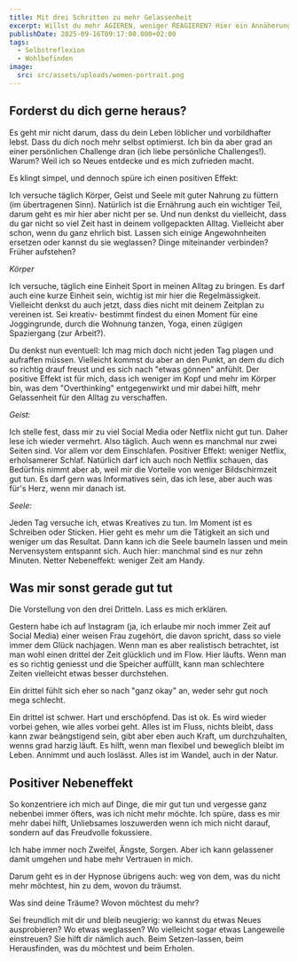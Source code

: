 ```yaml
---
title: Mit drei Schritten zu mehr Gelassenheit
excerpt: Willst du mehr AGIEREN, weniger REAGIEREN? Hier ein Annäherungsversuch.
publishDate: 2025-09-16T09:17:00.000+02:00
tags:
  - Selbstreflexion
  - Wohlbefinden
image:
  src: src/assets/uploads/women-portrait.png
---
```



## Forderst du dich gerne heraus?

Es geht mir nicht darum, dass du dein Leben löblicher und vorbildhafter lebst. Dass du dich noch mehr selbst optimierst. Ich bin da aber grad an einer persönlichen Challenge dran (ich liebe persönliche Challenges!). Warum? Weil ich so Neues entdecke und es mich zufrieden macht.

Es klingt simpel, und dennoch spüre ich einen positiven Effekt:

Ich versuche täglich Körper, Geist und Seele mit guter Nahrung zu füttern (im übertragenen Sinn). Natürlich ist die Ernährung auch ein wichtiger Teil, darum geht es mir hier aber nicht per se. Und nun denkst du vielleicht, dass du gar nicht so viel Zeit hast in deinem vollgepackten Alltag. Vielleicht aber schon, wenn du ganz ehrlich bist. Lassen sich einige Angewohnheiten ersetzen oder kannst du sie weglassen? Dinge miteinander verbinden? Früher aufstehen?

*Körper*

Ich versuche, täglich eine Einheit Sport in meinen Alltag zu bringen. Es darf auch eine kurze Einheit sein, wichtig ist mir hier die Regelmässigkeit. Vielleicht denkst du auch jetzt, dass dies nicht mit deinem Zeitplan zu vereinen ist. Sei kreativ- bestimmt findest du einen Moment für eine Joggingrunde, durch die Wohnung tanzen, Yoga, einen zügigen Spaziergang (zur Arbeit?).

Du denkst nun eventuell: Ich mag mich doch nicht jeden Tag plagen und aufraffen müssen. Vielleicht kommst du aber an den Punkt, an dem du dich so richtig drauf freust und es sich nach "etwas gönnen" anfühlt. Der positive Effekt ist für mich, dass ich weniger im Kopf und mehr im Körper bin, was dem "Overthinking" entgegenwirkt und mir dabei hilft, mehr Gelassenheit für den Alltag zu verschaffen.

*Geist:*

Ich stelle fest, dass mir zu viel Social Media oder Netflix nicht gut tun. Daher lese ich wieder vermehrt. Also täglich. Auch wenn es manchmal nur zwei Seiten sind. Vor allem vor dem Einschlafen. Positiver Effekt: weniger Netflix, erholsamerer Schlaf. Natürlich darf ich auch noch Netflix schauen, das Bedürfnis nimmt aber ab, weil mir die Vorteile von weniger Bildschirmzeit gut tun. Es darf gern was Informatives sein, das ich lese, aber auch was für's Herz, wenn mir danach ist.



*Seele:*

Jeden Tag versuche ich, etwas Kreatives zu tun. Im Moment ist es Schreiben oder Sticken. Hier geht es mehr um die Tätigkeit an sich und weniger um das Resultat. Dann kann ich die Seele baumeln lassen und mein Nervensystem entspannt sich. Auch hier: manchmal sind es nur zehn Minuten. Netter Nebeneffekt: weniger Zeit am Handy.



## Was mir sonst gerade gut tut

Die Vorstellung von den drei Dritteln. Lass es mich erklären. 

Gestern habe ich auf Instagram (ja, ich erlaube mir noch immer Zeit auf Social Media) einer weisen Frau zugehört, die davon spricht, dass so viele immer dem Glück nachjagen. Wenn man es aber realistisch betrachtet, ist man wohl einen drittel der Zeit glücklich und im Flow. Hier läufts. Wenn man es so richtig geniesst und die Speicher auffüllt, kann man schlechtere Zeiten vielleicht etwas besser durchstehen.

Ein drittel fühlt sich eher so nach "ganz okay" an, weder sehr gut noch mega schlecht. 

Ein drittel ist schwer. Hart und erschöpfend. Das ist ok. Es wird wieder vorbei gehen, wie alles vorbei geht. Alles ist im Fluss, nichts bleibt, dass kann zwar beängstigend sein, gibt aber eben auch Kraft, um durchzuhalten, wenns grad harzig läuft. Es hilft, wenn man flexibel und beweglich bleibt im Leben. Annimmt und auch loslässt. Alles ist im Wandel, auch in der Natur.



## Positiver Nebeneffekt

So konzentriere ich mich auf Dinge, die mir gut tun und vergesse ganz nebenbei immer öfters, was ich nicht mehr möchte. Ich spüre, dass es mir mehr dabei hilft, Unliebsames loszuwerden wenn ich mich nicht darauf, sondern auf das Freudvolle fokussiere.

Ich habe immer noch Zweifel, Ängste, Sorgen. Aber ich kann gelassener damit umgehen und habe mehr Vertrauen in mich.

Darum geht es in der Hypnose übrigens auch: weg von dem, was du nicht mehr möchtest, hin zu dem, wovon du träumst.

Was sind deine Träume? Wovon möchtest du mehr?

Sei freundlich mit dir und bleib neugierig: wo kannst du etwas Neues ausprobieren? Wo etwas weglassen? Wo vielleicht sogar etwas Langeweile einstreuen? Sie hilft dir nämlich auch. Beim Setzen-lassen, beim Herausfinden, was du möchtest und beim Erholen.
